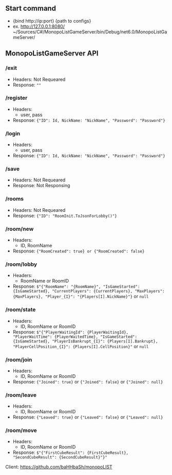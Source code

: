 ## Start command
- {bind http://ip:port} {path to configs}
- ex. http://127.0.0.1:8080/ ~/Sources/C#/MonopoListGameServer/bin/Debug/net6.0/MonopoListGameServer/

## MonopoListGameServer API

### /exit
- Headers: Not Requeared
- Response: `""`

### /register
- Headers:
  - user, pass
- Response: `{"ID": Id, NickName: "NickName", "Password": "Password"}`
### /login
- Headers:
  - user, pass
- Response: `{"ID": Id, NickName: "NickName", "Password": "Password"}`
### /save
- Headers: Not Requeared
- Response: Not Responsing
### /rooms
- Headers: Not Requeared
- Response: `{"ID": "RoomInit.ToJsonForLobby()"}`
### /room/new
- Headers:
  - ID, RoomName
- Response: `{"RoomCreated": true} or {"RoomCreated": false}`
### /room/lobby
- Headers:
  - RoomName or RoomID
- Response: `$"{"RoomName": "{RoomName}", "IsGameStarted": {IsGameStarted}, "CurrentPlayers": {CurrentPlayers}, "MaxPlayers": {MaxPlayers}, "Player_{I}": "{Players[I].NickName}"}`  or `null`
### /room/state
- Headers:
  - ID, RoomName or RoomID
- Response: `$"{"PlayerWaitingId": {PlayerWaitingId}, "PlayerWaitTime": {PlayerWaitedTime}, "IsGameStarted": {IsGameStarted}, "PlayerIsBankrupt_{I}": {Players[I].Bankrupt}, "PlayerCellPosition_{I}": {Players[I].CellPosition}"`  or `null`
### /room/join
- Headers:
  - ID, RoomName or RoomID
- Response: `{"Joined": true}` or `{"Joined": false}` or `{"Joined": null}`
### /room/leave
- Headers:
  - ID, RoomName or RoomID
- Response: `{"Leaved": true}` or `{"Leaved": false}` or `{"Leaved": null}`
### /room/move
- Headers:
  - ID, RoomName or RoomID
- Response: `$"{"FirstCubeResult": {FirstCubeResult}, "SecondCubeResult": {SecondCubeResult}"}"`

Client: https://github.com/baHHbaSh/monopoLIST
